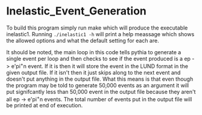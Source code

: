 # Inelastic_Event_Generation

 To build this program simply run make which will produce the executable inelastic1.
 Running `./inelastic1 -h` will print a help meassage which shows the allowed options
 and what the default setting for each are. 

 It should be noted, the main loop in this code tells pythia to generate a single event 
 per loop and then checks to see if the event produced is a ep -> e'pi<sup>+</sup>n event. If it is
 then it will store the event in the LUND format in the given output file. If it isn't then
 it just skips along to the next event and doesn't put anything in the output file. What
 this means is that even though the program may be told to generate 50,000 events as an argument
 it will put signifcantly less than 50,000 event in the output file because they aren't all
 ep -> e'pi<sup>+</sup>n events. The total number of events put in the output file will be printed at
 end of execution.
